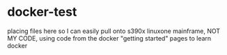 # docker-test

placing files here so I can easily pull onto s390x linuxone mainframe, NOT MY CODE, using code from the docker "getting started" pages to learn docker
